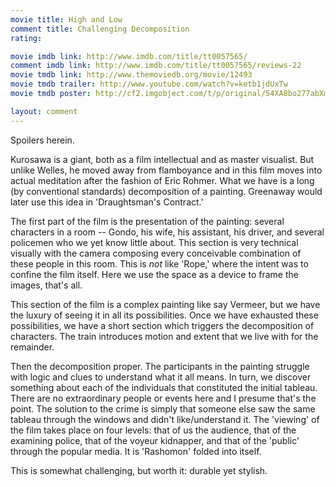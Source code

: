 ```yaml
---
movie title: High and Low
comment title: Challenging Decomposition
rating: 

movie imdb link: http://www.imdb.com/title/tt0057565/
comment imdb link: http://www.imdb.com/title/tt0057565/reviews-22
movie tmdb link: http://www.themoviedb.org/movie/12493
movie tmdb trailer: http://www.youtube.com/watch?v=ketb1jdUxTw
movie tmdb poster: http://cf2.imgobject.com/t/p/original/54XA8bo277abXm0NMV5ZV6uMQkH.jpg

layout: comment
---
```


Spoilers herein.

Kurosawa is a giant, both as a film intellectual and as master visualist. But unlike Welles, he moved away from flamboyance and in this film moves into actual meditation after the fashion of Eric Rohmer. What we have is a long (by conventional standards) decomposition of a painting. Greenaway would later use this idea in 'Draughtsman's Contract.'

The first part of the film is the presentation of the painting: several characters in a room -- Gondo, his wife, his assistant, his driver, and several policemen who we yet know little about. This section is very technical visually with the camera composing every conceivable combination of these people in this room. This is _not_ like 'Rope,' where the intent was to confine the film itself. Here we use the space as a device to frame the images, that's all.

This section of the film is a complex painting like say Vermeer, but we have the luxury of seeing it in all its possibilities. Once we have exhausted these possibilities, we have a short section which triggers the decomposition of characters. The train introduces motion and extent that we live with for the remainder.

Then the decomposition proper. The participants in the painting struggle with logic and clues to understand what it all means. In turn, we discover something about each of the individuals that constituted the initial tableau. There are no extraordinary people or events here and I presume that's the point. The solution to the crime is simply that someone else saw the same tableau through the windows and didn't like/understand it. The 'viewing' of the film takes place on four levels: that of us the audience, that of the examining police, that of the voyeur kidnapper, and that of the 'public' through the popular media. It is 'Rashomon' folded into itself.

This is somewhat challenging, but worth it: durable yet stylish.